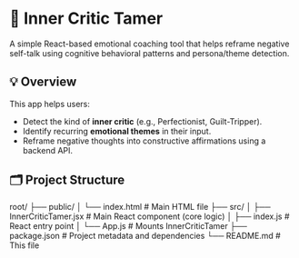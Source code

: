 # 🧠 Inner Critic Tamer

A simple React-based emotional coaching tool that helps reframe negative self-talk using cognitive behavioral patterns and persona/theme detection.

## 💡 Overview

This app helps users:
- Detect the kind of **inner critic** (e.g., Perfectionist, Guilt-Tripper).
- Identify recurring **emotional themes** in their input.
- Reframe negative thoughts into constructive affirmations using a backend API.

## 🗂️ Project Structure

root/
├── public/
│ └── index.html # Main HTML file
├── src/
│ ├── InnerCriticTamer.jsx # Main React component (core logic)
│ ├── index.js # React entry point
│ └── App.js # Mounts InnerCriticTamer
├── package.json # Project metadata and dependencies
└── README.md # This file

